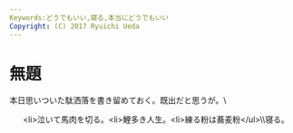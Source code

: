 ```yaml
---
Keywords:どうでもいい,寝る,本当にどうでもいい
Copyright: (C) 2017 Ryuichi Ueda
---
```


# 無題
本日思いついた駄洒落を書き留めておく。既出だと思うが。\\<ul>\<li>泣いて馬肉を切る。</li>\<li>鯉多き人生。</li>\<li>練る粉は蕎麦粉</li>\</ul>\\\寝る。
